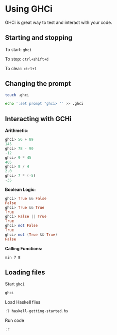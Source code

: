 # Using GHCi

GHCi is great way to test and interact with your code.

## Starting and stopping

To start: `ghci`

To stop: `ctrl+shift+d`

To clear: `ctrl+l`

## Changing the prompt

```sh
touch .ghci

echo ':set prompt "ghci> "' >> .ghci
```

## Interacting with GCHi

**Arithmetic:**

```haskell
ghci> 56 + 89
145
ghci> 78 - 90
-12
ghci> 9 * 45
405
ghci> 8 / 4
2.0
ghci> 7 * (-5)
-35
```

**Boolean Logic:**

```haskell
ghci> True && False  
False  
ghci> True && True  
True  
ghci> False || True  
True   
ghci> not False  
True  
ghci> not (True && True)  
False
```

**Calling Functions:**

```
min 7 8
```

## Loading files

Start `ghci`

```sh
ghci
```

Load Haskell files

```haskell
:l haskell-getting-started.hs
```

Run code

```haskell
:r
```
